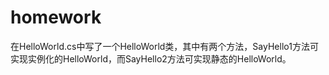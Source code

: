 # homework
在HelloWorld.cs中写了一个HelloWorld类，其中有两个方法，SayHello1方法可实现实例化的HelloWorld，而SayHello2方法可实现静态的HelloWorld。
